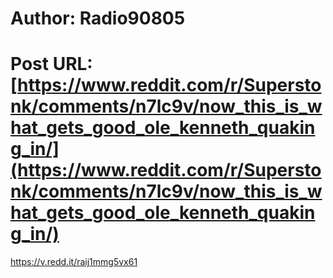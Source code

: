 # Author: Radio90805
# Post URL: [https://www.reddit.com/r/Superstonk/comments/n7lc9v/now_this_is_what_gets_good_ole_kenneth_quaking_in/](https://www.reddit.com/r/Superstonk/comments/n7lc9v/now_this_is_what_gets_good_ole_kenneth_quaking_in/)


https://v.redd.it/raij1mmg5vx61